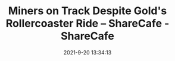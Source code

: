 ---
"title": "Miners on Track Despite Gold's Rollercoaster Ride – ShareCafe - ShareCafe"
"date": "2021-9-20 13:34:13"
"feed_name": "GOOGLENEWSMINING"
"feed_website": "https://news.google.com/search?q=mining%2Bincident&hl=en-US&gl=US&ceid=US:en"
"feed_rss": "https://news.google.com/rss/search?q=mining%2Bincident&hl=en-US&gl=US&ceid=US:en"
"link": "https://www.sharecafe.com.au/2021/09/20/miners-on-track-despite-golds-rollercoaster-ride/"
"file": "_posts/2021-1-1-a59d649361f968693dbf748437f2c40a679e6052.md"
"accident": "0"
"drilling": "0"
"dead": "0"
"injured": "0"
---
